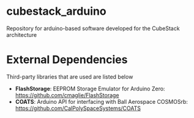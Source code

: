 # cubestack_arduino
Repository for arduino-based software developed for the CubeStack architecture

# External Dependencies
Third-party libraries that are used are listed below

- <b>FlashStorage</b>: EEPROM Storage Emulator for Arduino Zero: https://github.com/cmaglie/FlashStorage
- <b>COATS</b>: Arduino API for interfacing with Ball Aerospace COSMOSrb: https://github.com/CalPolySpaceSystems/COATS

